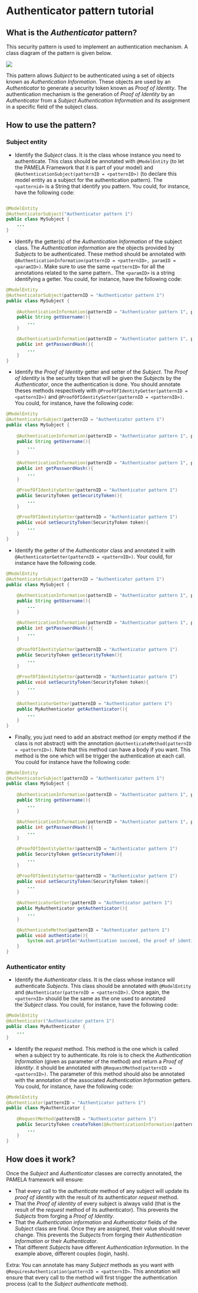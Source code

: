 # Authenticator pattern tutorial

## What is the _Authenticator_ pattern?

This security pattern is used to implement an authentication mechanism. A class diagram of the pattern is given below.

![](../../../img/authenticator.png)

This pattern allows _Subject_ to be authenticated using a set of objects known as _Authentication Information_. These objects are used by an _Authenticator_ to generate a security token known as _Proof of Identity_. The authentication mechanism is the generation of _Proof of Identity_ by an _Authenticator_ from a _Subject_ _Authentication Information_ and its assignment in a specific field of the subject class.

## How to use the pattern?

### Subject entity

- Identify the _Subject_ class. It is the class whose instance you need to authenticate. This class should be annotated with `@ModelEntity` (to let the PAMELA Framework that it is part of your model) and `@AuthenticationSubject(patternID = <patternID>)` (to declare this model entity as a subject for the authentication pattern). The `<patternid>` is a String that identify you pattern. You could, for instance, have the following code:
~~~java

@ModelEntity
@AuthenticatorSubject("Authenticator pattern 1")
public class MySubject {
    ...
}
~~~
- Identify the getter(s) of the _Authentication Information_ of the subject class. The _Authentication information_ are the objects provided by _Subjects_ to be authenticated. These method should be annotated with `@AuthenticationInformation(patternID = <patternID>, paramID = <paramID>)`. Make sure to use the same `<patternID>` for all the annotations related to the same pattern.. The `<paramID>` is a string identifying a getter. You could, for instance, have the following code:
~~~java
@ModelEntity
@AuthenticatorSubject(patternID = "Authenticator pattern 1")
public class MySubject {
    
    @AuthenticationInformation(patternID = "Authenticator pattern 1", paramID = "username")
    public String getUsername(){
        ...
    }

    @AuthenticationInformation(patternID = "Authenticator pattern 1", paramID = "password")
    public int getPasswordHash(){
        ...
    }
}
~~~
- Identify the _Proof of Identity_ getter and setter of the _Subject_. The _Proof of Identity_ is the security token that will be given the _Subjects_ by the _Authenticator_, once the authentication is done. You should annotate theses methods respectively with `@ProofOfIdentityGetter(patternID = <patternID>)` and `@ProofOfIdentitySetter(patternID = <patternID>)`. You could, for instance, have the following code:
~~~java
@ModelEntity
@AuthenticatorSubject(patternID = "Authenticator pattern 1")
public class MySubject {
    
    @AuthenticationInformation(patternID = "Authenticator pattern 1", paramID = "username")
    public String getUsername(){
        ...
    }

    @AuthenticationInformation(patternID = "Authenticator pattern 1", paramID = "password")
    public int getPasswordHash(){
        ...
    }

    @ProofOfIdentityGetter(patternID = "Authenticator pattern 1")
    public SecurityToken getSecurityToken(){
        ...
    }

    @ProofOfIdentitySetter(patternID = "Authenticator pattern 1")
    public void setSecurityToken(SecurityToken token){
        ...
    }
}
~~~
- Identify the getter of the _Authenticator_ class and annotated it with `@AuthenticatorGetter(patternID = <patternID>)`. Your could, for instance have the following code.
~~~java
@ModelEntity
@AuthenticatorSubject(patternID = "Authenticator pattern 1")
public class MySubject {
    
    @AuthenticationInformation(patternID = "Authenticator pattern 1", paramID = "username")
    public String getUsername(){
        ...
    }

    @AuthenticationInformation(patternID = "Authenticator pattern 1", paramID = "password")
    public int getPasswordHash(){
        ...
    }

    @ProofOfIdentityGetter(patternID = "Authenticator pattern 1")
    public SecurityToken getSecurityToken(){
        ...
    }

    @ProofOfIdentitySetter(patternID = "Authenticator pattern 1")
    public void setSecurityToken(SecurityToken token){
        ...
    }

    @AuthenticatorGetter(patternID = "Authenticator pattern 1")
    public MyAuthenticator getAuthenticator(){
        ...
    }
}
~~~
- Finally, you just need to add an abstract method (or empty method if the class is not abstract) with the annotation `@AuthenticateMethod(patternID = <patternID>)`. Note that this method can have a body if you want. This method is the one which will be trigger the authentication at each call. You could for instance have the following code:
~~~java
@ModelEntity
@AuthenticatorSubject(patternID = "Authenticator pattern 1")
public class MySubject {
    
    @AuthenticationInformation(patternID = "Authenticator pattern 1", paramID = "username")
    public String getUsername(){
        ...
    }

    @AuthenticationInformation(patternID = "Authenticator pattern 1", paramID = "password")
    public int getPasswordHash(){
        ...
    }

    @ProofOfIdentityGetter(patternID = "Authenticator pattern 1")
    public SecurityToken getSecurityToken(){
        ...
    }

    @ProofOfIdentitySetter(patternID = "Authenticator pattern 1")
    public void setSecurityToken(SecurityToken token){
        ...
    }

    @AuthenticatorGetter(patternID = "Authenticator pattern 1")
    public MyAuthenticator getAuthenticator(){
        ...
    }

    @AuthenticateMethod(patternID = "Authenticator pattern 1")
    public void authenticate(){
        System.out.println("Authentication succeed, the proof of identity is now " + getSecurityToken());
    }
}
~~~   

### Authenticator entity

- Identify the _Authenticator_ class. It is the class whose instance will authenticate _Subjects_. This class should be annotated with `@ModelEntity` and `@Authenticator(patternID = <patternID>)`. Once again, the `<patternID>` should be the same as the one used to annotated the`_Subject_ class. You could, for instance, have the following code:
~~~java
@ModelEntity
@Authenticator("Authenticator pattern 1")
public class MyAuthenticator {
    ...
}
~~~
- Identify the _request_ method. This method is the one which is called when a subject try to authenticate. Its role is to check the _Authentication Information_ (given as parameter of the method) and return a _Proof of Identity_. it should be annotated with `@RequestMethod(patternID = <patternID>)`. The parameter of this method should also be annotated with the annotation of the associated _Authentication Information_ getters. You could, for instance, have the following code:
~~~java
@ModelEntity
@Authenticator(patternID = "Authenticator pattern 1")
public class MyAuthenticator {
    
    @RequestMethod(patternID = "Authenticator pattern 1")
    public SecurityToken createToken(@AuthenticationInformation(patternID = "Authenticator pattern 1", paramID = "username") String username, @AuthenticationInformation(patternID = "Authenticator pattern 1", paramID = "password") int password){
        ...
    }
}
~~~

## How does it work?

Once the _Subject_ and _Authenticator_ classes are correctly annotated, the PAMELA framework will ensure:
- That every call to the _authenticate_ method of any subject will update its _proof of identity_ with the result of its authenticator _request_ method.
- That the _Proof of identity_ of every subject is always valid (that is the result of the _request_ method of its authenticator). This prevents the _Subjects_ from forging a _Proof of Identity_.
- That the _Authentication information_ and _Authenticator_ fields of the _Subject_ class are final. Once they are assigned, their value should never change. This prevents the _Subjects_ from forging their _Authentication Information_ or their _Authenticator_.
- That different _Subjects_ have different _Authentication Information_. In the example above, different couples (login, hash). 


Extra: You can annotate has many _Subject_ methods as you want with `@RequiresAuthentication(patternID = <patternID>`. This annotation will ensure that every call to the method will first trigger the authentication process (call to the _Subject authenticate_ method).

